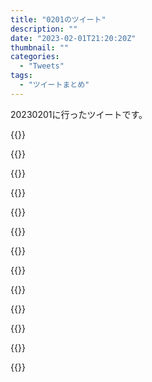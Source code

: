 ```yaml
---
title: "0201のツイート"
description: ""
date: "2023-02-01T21:20:20Z"
thumbnail: ""
categories:
  - "Tweets"
tags:
  - "ツイートまとめ"
---
```

20230201に行ったツイートです。
<!--more-->
{{<tweetlike text="更新 20230131のツイートまとめ https://t.co/HATfndwlHS 821　February 1, 2023 at 06:21AM" screenname="jme/k.h (@JME_KH)" url="https://twitter.com/JME_KH/status/1620532687797719040?ref_src=twsrc%5Etfw" date="January 31 2023">}}

{{<tweetlike text="勇者王" screenname="jme/k.h (@JME_KH)" url="https://twitter.com/JME_KH/status/1620533072713379841?ref_src=twsrc%5Etfw" date="January 31 2023">}}

{{<tweetlike text="petalbotが無限にアプリ作成のAPI叩いてきてるな" screenname="jme/k.h (@JME_KH)" url="https://twitter.com/JME_KH/status/1620575007587069952?ref_src=twsrc%5Etfw" date="January 31 2023">}}

{{<tweetlike text="これはドゥームG?" screenname="jme/k.h (@JME_KH)" url="https://twitter.com/JME_KH/status/1620741832010506240?ref_src=twsrc%5Etfw" date="February 1 2023">}}

{{<tweetlike text="ネッシー" screenname="jme/k.h (@JME_KH)" url="https://twitter.com/JME_KH/status/1620759647136399362?ref_src=twsrc%5Etfw" date="February 1 2023">}}

{{<tweetlike text="ウルトラサウルスとかそっち系か?" screenname="jme/k.h (@JME_KH)" url="https://twitter.com/JME_KH/status/1620759760462303232?ref_src=twsrc%5Etfw" date="February 1 2023">}}

{{<tweetlike text="答えすぐ出たな" screenname="jme/k.h (@JME_KH)" url="https://twitter.com/JME_KH/status/1620759817135718401?ref_src=twsrc%5Etfw" date="February 1 2023">}}

{{<tweetlike text="僕らの勇者王" screenname="jme/k.h (@JME_KH)" url="https://twitter.com/JME_KH/status/1620762186804269063?ref_src=twsrc%5Etfw" date="February 1 2023">}}

{{<tweetlike text="セム\nセム系\nSCPの何かで何かのSCPに対して抵抗があるとかで出てきたな\n信仰関係だったような" screenname="jme/k.h (@JME_KH)" url="https://twitter.com/JME_KH/status/1620765666826649600?ref_src=twsrc%5Etfw" date="February 1 2023">}}

{{<tweetlike text="SCP1348か" screenname="jme/k.h (@JME_KH)" url="https://twitter.com/JME_KH/status/1620766075486089217?ref_src=twsrc%5Etfw" date="February 1 2023">}}

{{<tweetlike text="抑止力か聖剣使いかな" screenname="jme/k.h (@JME_KH)" url="https://twitter.com/JME_KH/status/1620767734622744581?ref_src=twsrc%5Etfw" date="February 1 2023">}}

{{<tweetlike text="ああ、これは伏せないと駄目だ\n○○○○○○○○○○○○○○○○○○○○○○○○○○○○そして眼鏡。ってことは○○○○○○○○○○○○○○○○○\n久しぶりにあの線の無いCG見たくなったな https://t.co/tgIqzqgbso" screenname="jme/k.h (@JME_KH)" url="https://twitter.com/JME_KH/status/1620768558337904640?ref_src=twsrc%5Etfw" date="February 1 2023">}}

{{<tweetlike text="人理編纂" screenname="jme/k.h (@JME_KH)" url="https://twitter.com/JME_KH/status/1620768885053194240?ref_src=twsrc%5Etfw" date="February 1 2023">}}

